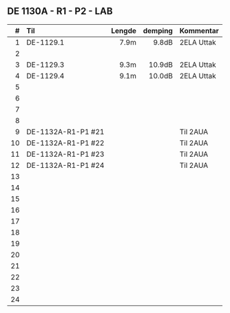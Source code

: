 ﻿## DE 1130A - R1 - P2 - LAB

| #  |        Til       |Lengde|demping|Kommentar |
|---:|:-----------------|-----:|------:|:---------|
|   1|DE-1129.1         |  7.9m|  9.8dB|2ELA Uttak|
|   2|                  |      |       |          |
|   3|DE-1129.3         |  9.3m| 10.9dB|2ELA Uttak|
|   4|DE-1129.4         |  9.1m| 10.0dB|2ELA Uttak|
|   5|                  |      |       |          |
|   6|                  |      |       |          |
|   7|                  |      |       |          |
|   8|                  |      |       |          |
|   9|DE-1132A-R1-P1 #21|      |       |Til 2AUA  |
|  10|DE-1132A-R1-P1 #22|      |       |Til 2AUA  |
|  11|DE-1132A-R1-P1 #23|      |       |Til 2AUA  |
|  12|DE-1132A-R1-P1 #24|      |       |Til 2AUA  |
|  13|                  |      |       |          |
|  14|                  |      |       |          |
|  15|                  |      |       |          |
|  16|                  |      |       |          |
|  17|                  |      |       |          |
|  18|                  |      |       |          |
|  19|                  |      |       |          |
|  20|                  |      |       |          |
|  21|                  |      |       |          |
|  22|                  |      |       |          |
|  23|                  |      |       |          |
|  24|                  |      |       |          |